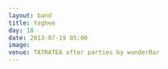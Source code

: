 ```yaml
---
layout: band
title: Yaghee
day: 18
date: 2013-07-19 05:00
image: 
venue: TATRATEA after parties by wunderBar
---
```



